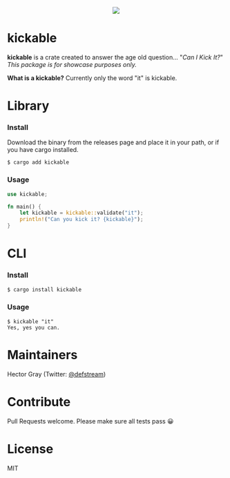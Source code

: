 
<p align="center">
<img src="https://media2.giphy.com/media/p3R62d6L0WYw0/200w.gif">
</p>

# kickable
**kickable** is a crate created to answer the age old question... "_Can I Kick It?_"
_This package is for showcase purposes only._

**What is a kickable?**
Currently only the word "it" is kickable.

# Library

### Install

Download the binary from the releases page and place it in your path, or if you have cargo installed. 
```shell
$ cargo add kickable
```

### Usage

```rust
use kickable;

fn main() {
    let kickable = kickable::validate("it");
    println!("Can you kick it? {kickable}");
}
```

# CLI

### Install

```bash
$ cargo install kickable
```

### Usage

```shell
$ kickable "it"
Yes, yes you can.

```

# Maintainers
Hector Gray (Twitter: <a href="https://twitter.com/defstream">@defstream</a>)

# Contribute
Pull Requests welcome. Please make sure all tests pass 😀

# License
MIT